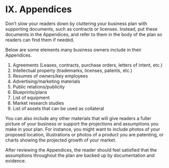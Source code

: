 # IX. Appendices 

Don’t slow your readers down by cluttering your business plan with supporting documents, such as contracts or licenses. Instead, put these documents in the Appendices, and refer to them in the body of the plan so readers can find them if needed. 

Below are some elements many business owners include in their Appendices. 

1. Agreements (Leases, contracts, purchase orders, letters of intent, etc.)
2. Intellectual property (trademarks, licenses, patents, etc.)
3. Resumes of owners/key employees
4. Advertising/marketing materials
5. Public relations/publicity 
6. Blueprints/plans
7. List of equipment 
8. Market research studies
9. List of assets that can be used as collateral

You can also include any other materials that will give readers a fuller picture of your business or support the projections and assumptions you make in your plan. For instance, you might want to include photos of your proposed location, illustrations or photos of a product you are patenting, or charts showing the projected growth of your market. 

After reviewing the Appendices, the reader should feel satisfied that the assumptions throughout the plan are backed up by documentation and evidence. 
